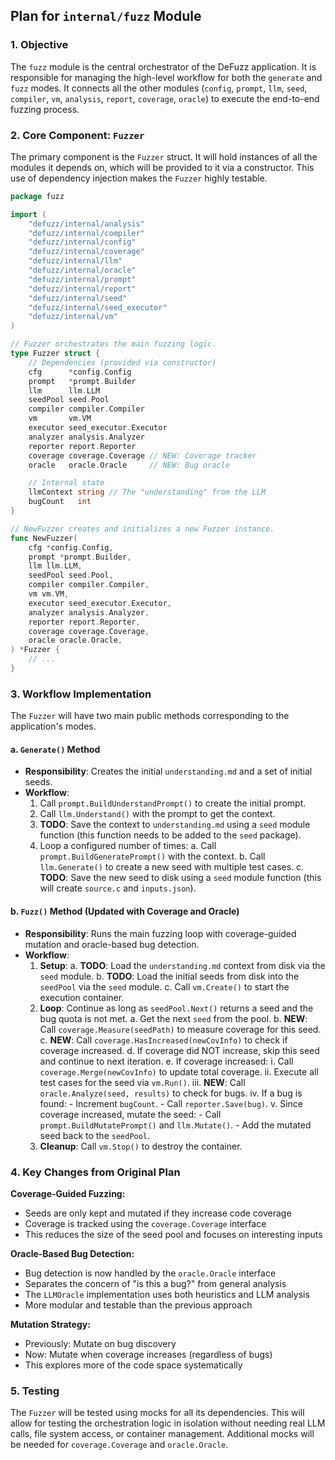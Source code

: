 ## Plan for `internal/fuzz` Module

### 1. Objective

The `fuzz` module is the central orchestrator of the DeFuzz application. It is responsible for managing the high-level workflow for both the `generate` and `fuzz` modes. It connects all the other modules (`config`, `prompt`, `llm`, `seed`, `compiler`, `vm`, `analysis`, `report`, `coverage`, `oracle`) to execute the end-to-end fuzzing process.

### 2. Core Component: `Fuzzer`

The primary component is the `Fuzzer` struct. It will hold instances of all the modules it depends on, which will be provided to it via a constructor. This use of dependency injection makes the `Fuzzer` highly testable.

```go
package fuzz

import (
    "defuzz/internal/analysis"
    "defuzz/internal/compiler"
    "defuzz/internal/config"
    "defuzz/internal/coverage"
    "defuzz/internal/llm"
    "defuzz/internal/oracle"
    "defuzz/internal/prompt"
    "defuzz/internal/report"
    "defuzz/internal/seed"
    "defuzz/internal/seed_executor"
    "defuzz/internal/vm"
)

// Fuzzer orchestrates the main fuzzing logic.
type Fuzzer struct {
    // Dependencies (provided via constructor)
    cfg      *config.Config
    prompt   *prompt.Builder
    llm      llm.LLM
    seedPool seed.Pool
    compiler compiler.Compiler
    vm       vm.VM
    executor seed_executor.Executor
    analyzer analysis.Analyzer
    reporter report.Reporter
    coverage coverage.Coverage // NEW: Coverage tracker
    oracle   oracle.Oracle     // NEW: Bug oracle

    // Internal state
    llmContext string // The "understanding" from the LLM
    bugCount   int
}

// NewFuzzer creates and initializes a new Fuzzer instance.
func NewFuzzer(
    cfg *config.Config,
    prompt *prompt.Builder,
    llm llm.LLM,
    seedPool seed.Pool,
    compiler compiler.Compiler,
    vm vm.VM,
    executor seed_executor.Executor,
    analyzer analysis.Analyzer,
    reporter report.Reporter,
    coverage coverage.Coverage,
    oracle oracle.Oracle,
) *Fuzzer {
    // ...
}
```

### 3. Workflow Implementation

The `Fuzzer` will have two main public methods corresponding to the application's modes.

#### a. `Generate()` Method

- **Responsibility**: Creates the initial `understanding.md` and a set of initial seeds.
- **Workflow**:
  1.  Call `prompt.BuildUnderstandPrompt()` to create the initial prompt.
  2.  Call `llm.Understand()` with the prompt to get the context.
  3.  **TODO**: Save the context to `understanding.md` using a `seed` module function (this function needs to be added to the `seed` package).
  4.  Loop a configured number of times:
      a. Call `prompt.BuildGeneratePrompt()` with the context.
      b. Call `llm.Generate()` to create a new seed with multiple test cases.
      c. **TODO**: Save the new seed to disk using a `seed` module function (this will create `source.c` and `inputs.json`).

#### b. `Fuzz()` Method (Updated with Coverage and Oracle)

- **Responsibility**: Runs the main fuzzing loop with coverage-guided mutation and oracle-based bug detection.
- **Workflow**:
  1.  **Setup**:
      a. **TODO**: Load the `understanding.md` context from disk via the `seed` module.
      b. **TODO**: Load the initial seeds from disk into the `seedPool` via the `seed` module.
      c. Call `vm.Create()` to start the execution container.
  2.  **Loop**: Continue as long as `seedPool.Next()` returns a seed and the bug quota is not met.
      a. Get the next `seed` from the pool.
      b. **NEW**: Call `coverage.Measure(seedPath)` to measure coverage for this seed.
      c. **NEW**: Call `coverage.HasIncreased(newCovInfo)` to check if coverage increased.
      d. If coverage did NOT increase, skip this seed and continue to next iteration.
      e. If coverage increased:
      i. Call `coverage.Merge(newCovInfo)` to update total coverage.
      ii. Execute all test cases for the seed via `vm.Run()`.
      iii. **NEW**: Call `oracle.Analyze(seed, results)` to check for bugs.
      iv. If a bug is found: - Increment `bugCount`. - Call `reporter.Save(bug)`.
      v. Since coverage increased, mutate the seed: - Call `prompt.BuildMutatePrompt()` and `llm.Mutate()`. - Add the mutated seed back to the `seedPool`.
  3.  **Cleanup**: Call `vm.Stop()` to destroy the container.

### 4. Key Changes from Original Plan

**Coverage-Guided Fuzzing:**

- Seeds are only kept and mutated if they increase code coverage
- Coverage is tracked using the `coverage.Coverage` interface
- This reduces the size of the seed pool and focuses on interesting inputs

**Oracle-Based Bug Detection:**

- Bug detection is now handled by the `oracle.Oracle` interface
- Separates the concern of "is this a bug?" from general analysis
- The `LLMOracle` implementation uses both heuristics and LLM analysis
- More modular and testable than the previous approach

**Mutation Strategy:**

- Previously: Mutate on bug discovery
- Now: Mutate when coverage increases (regardless of bugs)
- This explores more of the code space systematically

### 5. Testing

The `Fuzzer` will be tested using mocks for all its dependencies. This will allow for testing the orchestration logic in isolation without needing real LLM calls, file system access, or container management. Additional mocks will be needed for `coverage.Coverage` and `oracle.Oracle`.
